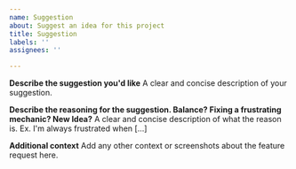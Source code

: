 ```yaml
---
name: Suggestion
about: Suggest an idea for this project
title: Suggestion
labels: ''
assignees: ''

---
```


**Describe the suggestion you'd like**
A clear and concise description of your suggestion.

**Describe the reasoning for the suggestion. Balance? Fixing a frustrating mechanic? New Idea?**
A clear and concise description of what the reason is. Ex. I'm always frustrated when [...]

**Additional context**
Add any other context or screenshots about the feature request here.
